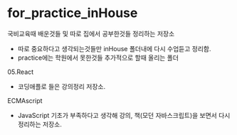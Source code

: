 # for_practice_inHouse

국비교육때 배운것들 및 따로 집에서 공부한것들 정리하는 저장소

- 따로 중요하다고 생각되는것들만 inHouse 폴더내에 다시 수업듣고 정리함.
- practice에는 학원에서 못한것들 추가적으로 할때 올리는 폴더

05.React

- 코딩애플로 들은 강의정리 저장소.

ECMAscript

- JavaScript 기초가 부족하다고 생각해 강의, 책(모던 자바스크립트)을 보면서 다시 정리하는 저장소.
